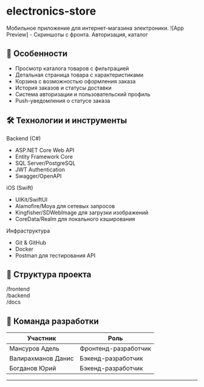 # electronics-store

Мобильное приложение для интернет-магазина электроники.
![App Preview] - Скриншоты с фронта. Авторизация, каталог

## 🌟 Особенности
- Просмотр каталога товаров с фильтрацией
- Детальная страница товара с характеристиками
- Корзина с возможностью оформления заказа
- История заказов и статусы доставки
- Система авторизации и пользовательский профиль
- Push-уведомления о статусе заказа

## 🛠 Технологии и инструменты
Backend (C#)
- ASP.NET Core Web API
- Entity Framework Core
- SQL Server/PostgreSQL
- JWT Authentication
- Swagger/OpenAPI

iOS (Swift)
- UIKit/SwiftUI
- Alamofire/Moya для сетевых запросов
- Kingfisher/SDWebImage для загрузки изображений
- CoreData/Realm для локального кэширования

Инфраструктура
- Git & GitHub
- Docker
- Postman для тестирования API

## 📂 Структура проекта
/frontend<br>
/backend<br>
/docs

## 👥 Команда разработки

| Участник           | Роль                 |
|--------------------|----------------------|
| Мансуров Адель     | Фронтенд-разработчик |
| Валирахманов Данис | Бэкенд-разработчик   |
| Богданов Юрий      | Бэкенд-разработчик   |

---
